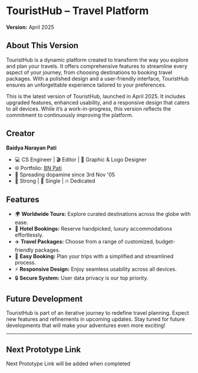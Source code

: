 <!DOCTYPE html>
<html lang="en">

<head>
    <meta charset="UTF-8">
    <meta name="viewport" content="width=device-width, initial-scale=1.0">
</head>

<body>
    <h1>TouristHub – Travel Platform</h1>
    <strong>Version:</strong> April 2025
    <h2> About This Version</h2>
    <p>TouristHub is a dynamic platform created to transform the way you explore and plan your travels. It offers comprehensive features to streamline every aspect of your journey, from choosing destinations to booking travel packages. With a polished design and a user-friendly interface, TouristHub ensures an unforgettable experience tailored to your preferences.</p>
    <p>This is the latest version of TouristHub, launched in April 2025. It includes upgraded features, enhanced usability, and a responsive design that caters to all devices. While it’s a work-in-progress, this version reflects the commitment to continuously improving the platform.</p>
    <h2>Creator</h2>
    <p><strong>Baidya Narayan Pati</strong></p>
    <ul>
        <li>💻 CS Engineer | 🎬 Editor | 🎨 Graphic & Logo Designer</li>
        <li>🌐 Portfolio: <a href="https://bento.me/themacbookguy">BN Pati</a></li>
        <li>💫 Spreading dopamine since 3rd Nov '05</li>
        <li>💪 Strong | 💙 Single | 🔥 Dedicated</li>
    </ul>
    <h2>Features</h2>
    <ul>
        <li>🌍 <strong>Worldwide Tours:</strong> Explore curated destinations across the globe with ease.</li>
        <li>🏨 <strong>Hotel Bookings:</strong> Reserve handpicked, luxury accommodations effortlessly.</li>
        <li>✈️ <strong>Travel Packages:</strong> Choose from a range of customized, budget-friendly packages.</li>
        <li>📅 <strong>Easy Booking:</strong> Plan your trips with a simplified and streamlined process.</li>
        <li>⚡ <strong>Responsive Design:</strong> Enjoy seamless usability across all devices.</li>
        <li>🔒 <strong>Secure System:</strong> User data privacy is our top priority.</li>
    </ul>
    <h2>Future Development</h2>
    <p>TouristHub is part of an iterative journey to redefine travel planning. Expect new features and refinements in upcoming updates. Stay tuned for future developments that will make your adventures even more exciting!</p>
    <hr>
    <h2>Next Prototype Link</h2>
    <p>Next Prototype Link will be added when completed</p>
</body>

</html>
